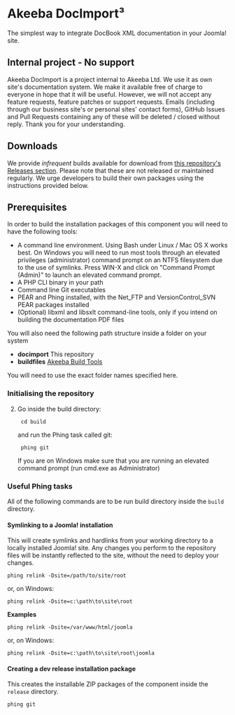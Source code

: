 # Akeeba DocImport³

The simplest way to integrate DocBook XML documentation in your Joomla! site.

## Internal project - No support

Akeeba DocImport is a project internal to Akeeba Ltd. We use it as own site's documentation system. We make it available free of charge to everyone in hope that it will be useful. However, we will not accept any feature requests, feature patches or support requests. Emails (including through our business site's or personal sites' contact forms), GitHub Issues and Pull Requests containing any of these will be deleted / closed without reply. Thank you for your understanding.

## Downloads

We provide _infrequent_ builds available for download from [this repository's Releases section](https://github.com/akeeba/docimport/releases). Please note that these are not released or maintained regularly. We urge developers to build their own packages using the instructions provided below.

## Prerequisites

In order to build the installation packages of this component you will need to have the following tools:

* A command line environment. Using Bash under Linux / Mac OS X works best. On Windows you will need to run most tools through an elevated privileges (administrator) command prompt on an NTFS filesystem due to the use of symlinks. Press WIN-X and click on "Command Prompt (Admin)" to launch an elevated command prompt.
* A PHP CLI binary in your path
* Command line Git executables
* PEAR and Phing installed, with the Net_FTP and VersionControl_SVN PEAR packages installed
* (Optional) libxml and libsxlt command-line tools, only if you intend on building the documentation PDF files

You will also need the following path structure inside a folder on your system

* **docimport**		This repository
* **buildfiles**	[Akeeba Build Tools](https://github.com/akeeba/buildfiles)

You will need to use the exact folder names specified here.

### Initialising the repository

2. Go inside the build directory:

		cd build
		
	and run the Phing task called git:
	
		phing git
		
	If you are on Windows make sure that you are running an elevated command prompt (run cmd.exe as Administrator)
	
### Useful Phing tasks

All of the following commands are to be run build directory inside the `build` directory.

#### Symlinking to a Joomla! installation
This will create symlinks and hardlinks from your working directory to a locally installed Joomla! site. Any changes you perform to the repository files will be instantly reflected to the site, without the need to deploy your changes.

	phing relink -Dsite=/path/to/site/root
	
or, on Windows:

	phing relink -Dsite=c:\path\to\site\root
	
**Examples**

	phing relink -Dsite=/var/www/html/joomla
	
or, on Windows:
	
	phing relink -Dsite=c:\path\to\site\root\joomla

#### Creating a dev release installation package

This creates the installable ZIP packages of the component inside the `release` directory.

	phing git
